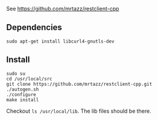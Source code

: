 See https://github.com/mrtazz/restclient-cpp

## Dependencies

```shell
sudo apt-get install libcurl4-gnutls-dev
```

## Install

```shell
sudo su
cd /usr/local/src
git clone https://github.com/mrtazz/restclient-cpp.git
./autogen.sh
./configure
make install
```

Checkout `ls /usr/local/lib`. The lib files should be there.
